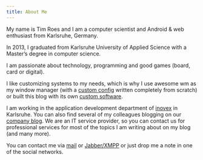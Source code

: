 ```yaml
---
title: About Me
---
```


My name is Tim Roes and I am a computer scientist and Android & web enthusiast from Karlsruhe, Germany.

In 2013, I graduated from Karlsruhe University of Applied Science with a Master’s degree in computer science.

I am passionate about technology, programming and good games (board, card or digital).

I like customizing systems to my needs, which is why I use awesome wm as my window
manager (with a [custom config](https://github.com/timroes/awesome-config) written completely
from scratch) or built this blog with its own
[custom software](https://github.com/timroes/www.timroes.de).

I am working in the application development department of [inovex](http://www.inovex.de/?utm_source=Tim%20Roes&utm_medium=referral&utm_campaign=Tim%20Roes_About%20Me)
in Karlsruhe. You can also find several of my colleagues blogging on our
[company blog](https://blog.inovex.de). We are an IT service provider, so you can
contact us for professional services for most of the topics I am writing about on
my blog (and many more).

You can contact me via [mail](mailto:mail@timroes.de) or [Jabber/XMPP](xmpp:tim.roes@jabber.werosys.de)
or just drop me a note in one of the social networks.
